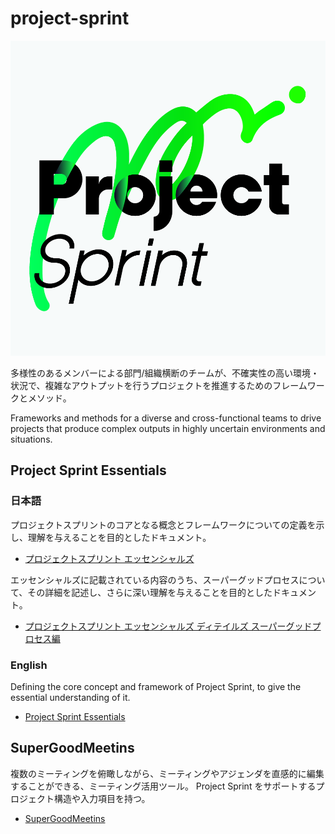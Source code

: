 # project-sprint

![Project Sprint](images/pjs_logo.png)

多様性のあるメンバーによる部門/組織横断のチームが、不確実性の高い環境・状況で、複雑なアウトプットを行うプロジェクトを推進するためのフレームワークとメソッド。

Frameworks and methods for a diverse and cross-functional teams to drive projects that produce complex outputs in highly uncertain environments and situations.

## Project Sprint Essentials

### 日本語

プロジェクトスプリントのコアとなる概念とフレームワークについての定義を示し、理解を与えることを目的としたドキュメント。

* [プロジェクトスプリント エッセンシャルズ](https://copilot-jp.github.io/project-sprint/essentials.html)

エッセンシャルズに記載されている内容のうち、スーパーグッドプロセスについて、その詳細を記述し、さらに深い理解を与えることを目的としたドキュメント。

* [プロジェクトスプリント エッセンシャルズ ディテイルズ スーパーグッドプロセス編](https://copilot-jp.github.io/project-sprint/details_supergoodprocess.html)

### English

Defining the core concept and framework of Project Sprint, to give the essential understanding of it.

* [Project Sprint Essentials](https://copilot-jp.github.io/project-sprint/essentials_en.html)

## SuperGoodMeetins

複数のミーティングを俯瞰しながら、ミーティングやアジェンダを直感的に編集することができる、ミーティング活用ツール。
Project Sprint をサポートするプロジェクト構造や入力項目を持つ。

* [SuperGoodMeetins](https://supergoodmeetings.com/)
